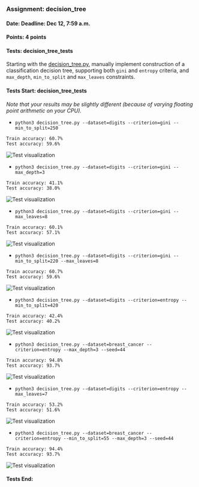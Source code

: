 ### Assignment: decision_tree
#### Date: Deadline: Dec 12, 7:59 a.m.
#### Points: 4 points
#### Tests: decision_tree_tests

Starting with the [decision_tree.py](https://github.com/ufal/npfl129/tree/past-2223/labs/09/decision_tree.py),
manually implement construction of a classification decision tree, supporting both
`gini` and `entropy` criteria, and `max_depth`, `min_to_split` and `max_leaves`
constraints.

#### Tests Start: decision_tree_tests
_Note that your results may be slightly different (because of varying floating point arithmetic on your CPU)._
- `python3 decision_tree.py --dataset=digits --criterion=gini --min_to_split=250`
```
Train accuracy: 60.7%
Test accuracy: 59.6%
```
![Test visualization](//ufal.mff.cuni.cz/~straka/courses/npfl129/2223/tasks/figures/decision_tree_1.svgz)
- `python3 decision_tree.py --dataset=digits --criterion=gini --max_depth=3`
```
Train accuracy: 41.1%
Test accuracy: 38.0%
```
![Test visualization](//ufal.mff.cuni.cz/~straka/courses/npfl129/2223/tasks/figures/decision_tree_2.svgz)
- `python3 decision_tree.py --dataset=digits --criterion=gini --max_leaves=8`
```
Train accuracy: 60.1%
Test accuracy: 57.1%
```
![Test visualization](//ufal.mff.cuni.cz/~straka/courses/npfl129/2223/tasks/figures/decision_tree_3.svgz)
- `python3 decision_tree.py --dataset=digits --criterion=gini --min_to_split=220 --max_leaves=8`
```
Train accuracy: 60.7%
Test accuracy: 59.6%
```
![Test visualization](//ufal.mff.cuni.cz/~straka/courses/npfl129/2223/tasks/figures/decision_tree_4.svgz)
- `python3 decision_tree.py --dataset=digits --criterion=entropy --min_to_split=420`
```
Train accuracy: 42.4%
Test accuracy: 40.2%
```
![Test visualization](//ufal.mff.cuni.cz/~straka/courses/npfl129/2223/tasks/figures/decision_tree_5.svgz)
- `python3 decision_tree.py --dataset=breast_cancer --criterion=entropy --max_depth=3 --seed=44`
```
Train accuracy: 94.8%
Test accuracy: 93.7%
```
![Test visualization](//ufal.mff.cuni.cz/~straka/courses/npfl129/2223/tasks/figures/decision_tree_6.svgz)
- `python3 decision_tree.py --dataset=digits --criterion=entropy --max_leaves=7`
```
Train accuracy: 53.2%
Test accuracy: 51.6%
```
![Test visualization](//ufal.mff.cuni.cz/~straka/courses/npfl129/2223/tasks/figures/decision_tree_7.svgz)
- `python3 decision_tree.py --dataset=breast_cancer --criterion=entropy --min_to_split=55 --max_depth=3 --seed=44`
```
Train accuracy: 94.4%
Test accuracy: 93.7%
```
![Test visualization](//ufal.mff.cuni.cz/~straka/courses/npfl129/2223/tasks/figures/decision_tree_8.svgz)
#### Tests End:
